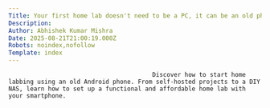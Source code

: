 ```yaml
---
Title: Your first home lab doesn't need to be a PC, it can be an old phone, too
Description: 
Author: Abhishek Kumar Mishra
Date: 2025-08-21T21:00:19.000Z
Robots: noindex,nofollow
Template: index
---
```


                                            Discover how to start home labbing using an old Android phone. From self-hosted projects to a DIY NAS, learn how to set up a functional and affordable home lab with your smartphone.
                                        